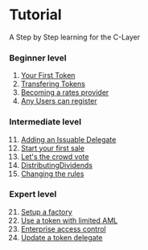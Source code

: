 
# Tutorial

A Step by Step learning for the C-Layer

### Beginner level

01. [Your First Token](./01-TokenCreation.md)
02. [Transfering Tokens](./02-TokenTransfer.md)
03. [Becoming a rates provider](./03-RatesProvider.md)
04. [Any Users can register](./04-UserRegistry.md)

### Intermediate level

11. [Adding an Issuable Delegate]()
12. [Start your first sale]()
13. [Let's the crowd vote]()
14. [DistributingDividends]()
15. [Changing the rules]()

### Expert level

21. [Setup a factory]()
22. [Use a token with limited AML]()
23. [Enterprise access control]()
24. [Update a token delegate]()

